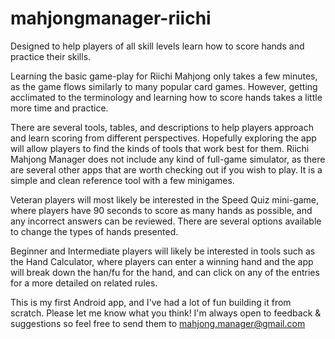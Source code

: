 # mahjongmanager-riichi

Designed to help players of all skill levels learn how to score hands and practice their skills.

Learning the basic game-play for Riichi Mahjong only takes a few minutes, as the game flows similarly to many popular card games. However, getting acclimated to the terminology and learning how to score hands takes a little more time and practice.

There are several tools, tables, and descriptions to help players approach and learn scoring from different perspectives. Hopefully exploring the app will allow players to find the kinds of tools that work best for them. Riichi Mahjong Manager does not include any kind of full-game simulator, as there are several other apps that are worth checking out if you wish to play. It is a simple and clean reference tool with a few minigames.

Veteran players will most likely be interested in the Speed Quiz mini-game, where players have 90 seconds to score as many hands as possible, and any incorrect answers can be reviewed. There are several options available to change the types of hands presented.

Beginner and Intermediate players will likely be interested in tools such as the Hand Calculator, where players can enter a winning hand and the app will break down the han/fu for the hand, and can click on any of the entries for a more detailed on related rules.

This is my first Android app, and I've had a lot of fun building it from scratch. Please let me know what you think! I'm always open to feedback & suggestions so feel free to send them to mahjong.manager@gmail.com